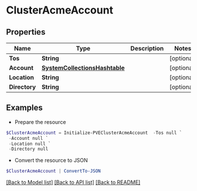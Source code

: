 # ClusterAcmeAccount
## Properties

Name | Type | Description | Notes
------------ | ------------- | ------------- | -------------
**Tos** | **String** |  | [optional] 
**Account** | [**SystemCollectionsHashtable**](.md) |  | [optional] 
**Location** | **String** |  | [optional] 
**Directory** | **String** |  | [optional] 

## Examples

- Prepare the resource
```powershell
$ClusterAcmeAccount = Initialize-PVEClusterAcmeAccount  -Tos null `
 -Account null `
 -Location null `
 -Directory null
```

- Convert the resource to JSON
```powershell
$ClusterAcmeAccount | ConvertTo-JSON
```

[[Back to Model list]](../README.md#documentation-for-models) [[Back to API list]](../README.md#documentation-for-api-endpoints) [[Back to README]](../README.md)

